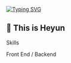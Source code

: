 [![Typing SVG](https://readme-typing-svg.demolab.com?font=Fira+Code&weight=900&size=40&pause=1000&center=%E5%81%87&vCenter=%E5%81%87&repeat=%E7%9C%9F&random=%E5%81%87&width=435&lines=Hello+I%60m+HeyunYY;Welcome+to+my+warehouse)](https://git.io/typing-svg)
## 👋 This is Heyun
Skills

Front End / Backend
<!--
**HeyunYY/HeyunYY** is a ✨ _special_ ✨ repository because its `README.md` (this file) appears on your GitHub profile.

Here are some ideas to get you started:

- 🔭 I’m currently working on ...
- 🌱 I’m currently learning ...
- 👯 I’m looking to collaborate on ...
- 🤔 I’m looking for help with ...
- 💬 Ask me about ...
- 📫 How to reach me: ...
- 😄 Pronouns: ...
- ⚡ Fun fact: ...
-->
